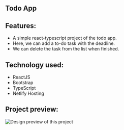 ## Todo App
    
## Features:
* A simple react-typescript project of the todo app.
* Here, we can add a to-do task with the deadline.
* We can delete the task from the list when finished.

## Technology used:
* ReactJS
* Bootstrap
* TypeScript
* Netlify Hosting


## Project preview:
![Design preview of this project](https://i.ibb.co/JHMMFSj/preview.png)
